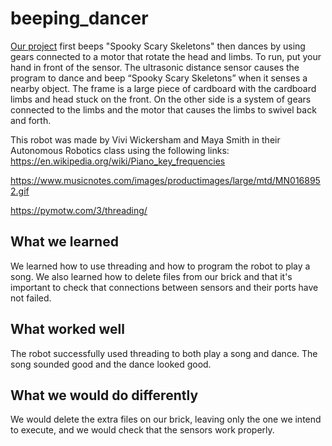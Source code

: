 # beeping_dancer
[Our project](https://docs.google.com/document/d/1tr92i46cixHyOB9DI_k7jKac8ZrGuXn2V3lA_N0On08/edit?usp=sharing) first beeps "Spooky Scary Skeletons" then dances by using gears connected to a motor that rotate the head and limbs. To run, put your hand in front of the sensor. The ultrasonic distance sensor causes the program to dance and beep “Spooky Scary Skeletons” when it senses a nearby object. The frame is a large piece of cardboard with the cardboard limbs and head stuck on the front. On the other side is a system of gears connected to the limbs and the motor that causes the limbs to swivel back and forth. 

 
This robot was made by Vivi Wickersham and Maya Smith in their Autonomous Robotics class using the following links:
https://en.wikipedia.org/wiki/Piano_key_frequencies

https://www.musicnotes.com/images/productimages/large/mtd/MN0168952.gif

https://pymotw.com/3/threading/

## What we learned
We learned how to use threading and how to program the robot to play a song. We also learned how to delete files from our brick and that it's important to check that connections between sensors and their ports have not failed.
## What worked well
The robot successfully used threading to both play a song and dance. The song sounded good and the dance looked good.
## What we would do differently 
We would delete the extra files on our brick, leaving only the one we intend to execute, and we would check that the sensors work properly.
